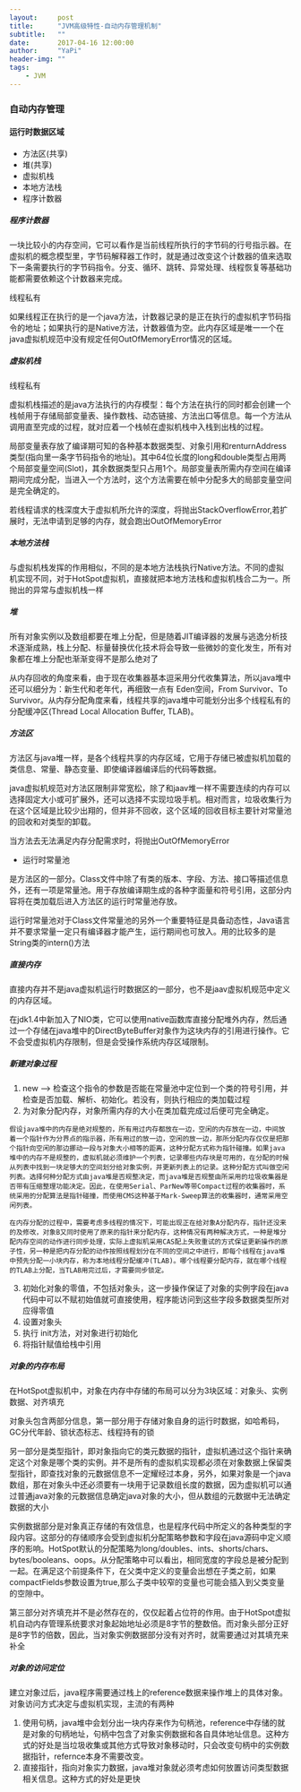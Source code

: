 ```yaml
---
layout:     post
title:      "JVM高级特性-自动内存管理机制"
subtitle:   ""
date:       2017-04-16 12:00:00
author:     "YaPi"
header-img: ""
tags:
    - JVM
---
```

### 自动内存管理

#### 运行时数据区域

- 方法区(共享)
- 堆(共享)
- 虚拟机栈
- 本地方法栈
- 程序计数器

##### 程序计数器

一块比较小的内存空间，它可以看作是当前线程所执行的字节码的行号指示器。在虚拟机的概念模型里，字节码解释器工作时，就是通过改变这个计数器的值来选取下一条需要执行的字节码指令。分支、循环、跳转、异常处理、线程恢复等基础功能都需要依赖这个计数器来完成。

线程私有

如果线程正在执行的是一个java方法，计数器记录的是正在执行的虚拟机字节码指令的地址；如果执行的是Native方法，计数器值为空。此内存区域是唯一一个在java虚拟机规范中没有规定任何OutOfMemoryError情况的区域。

##### 虚拟机栈
线程私有

虚拟机栈描述的是java方法执行的内存模型：每个方法在执行的同时都会创建一个栈帧用于存储局部变量表、操作数栈、动态链接、方法出口等信息。每一个方法从调用直至完成的过程，就对应着一个栈帧在虚拟机栈中入栈到出栈的过程。

局部变量表存放了编译期可知的各种基本数据类型、对象引用和renturnAddress类型(指向里一条字节码指令的地址)。其中64位长度的long和double类型占用两个局部变量空间(Slot)，其余数据类型只占用1个。局部变量表所需内存空间在编译期间完成分配，当进入一个方法时，这个方法需要在帧中分配多大的局部变量空间是完全确定的。

若线程请求的栈深度大于虚拟机所允许的深度，将抛出StackOverflowError,若扩展时，无法申请到足够的内存，就会跑出OutOfMemoryError

##### 本地方法栈

与虚拟机栈发挥的作用相似，不同的是本地方法栈执行Native方法。不同的虚拟机实现不同，对于HotSpot虚拟机，直接就把本地方法栈和虚拟机栈合二为一。所抛出的异常与虚拟机栈一样

##### 堆

所有对象实例以及数组都要在堆上分配，但是随着JIT编译器的发展与逃逸分析技术逐渐成熟，栈上分配、标量替换优化技术将会导致一些微妙的变化发生，所有对象都在堆上分配也渐渐变得不是那么绝对了

从内存回收的角度来看，由于现在收集器基本逗采用分代收集算法，所以java堆中还可以细分为：新生代和老年代，再细致一点有 Eden空间，From Survivor、To Survivor。从内存分配角度来看，线程共享的java堆中可能划分出多个线程私有的分配缓冲区(Thread Local Allocation Buffer, TLAB)。

##### 方法区
方法区与java堆一样，是各个线程共享的内存区域，它用于存储已被虚拟机加载的类信息、常量、静态变量、即使编译器编译后的代码等数据。

java虚拟机规范对方法区限制非常宽松，除了和jaav堆一样不需要连续的内存可以选择固定大小或可扩展外，还可以选择不实现垃圾手机。相对而言，垃圾收集行为在这个区域是比较少出翔的，但并非不回收，这个区域的回收目标主要针对常量池的回收和对类型的卸载。

当方法去无法满足内存分配需求时，将抛出OutOfMemoryError

- 运行时常量池

是方法区的一部分。Class文件中除了有类的版本、字段、方法、接口等描述信息外，还有一项是常量池。用于存放编译期生成的各种字面量和符号引用，这部分内容将在类加载后进入方法区的运行时常量池存放。

运行时常量池对于Class文件常量池的另外一个重要特征是具备动态性，Java语言并不要求常量一定只有编译器才能产生，运行期间也可放入。用的比较多的是String类的intern()方法

##### 直接内存
直接内存并不是java虚拟机运行时数据区的一部分，也不是jaav虚拟机规范中定义的内存区域。

在jdk1.4中新加入了NIO类，它可以使用native函数库直接分配堆外内存，然后通过一个存储在java堆中的DirectByteBuffer对象作为这块内存的引用进行操作。它不会受虚拟机内存限制，但是会受操作系统内存区域限制。

##### 新建对象过程

1. new  --> 检查这个指令的参数是否能在常量池中定位到一个类的符号引用，并检查是否加载、解析、初始化。若没有，则执行相应的类加载过程
2. 为对象分配内存，对象所需内存的大小在类加载完成过后便可完全确定。

```
假设java堆中的内存是绝对规整的，所有用过内存都放在一边，空闲的内存放在一边，中间放着一个指针作为分界点的指示器，所有用过的放一边，空闲的放一边，那所分配内存仅仅是把那个指针向空闲的那边挪动一段与对象大小相等的距离，这种分配方式称为指针碰撞。如果java堆中的内存不是规整的，虚拟机就必须维护一个列表，记录哪些内存块是可用的，在分配的时候从列表中找到一块足够大的空间划分给对象实例，并更新列表上的记录。这种分配方式叫做空闲列表。选择何种分配方式由java堆是否规整决定，而java堆是否规整由所采用的垃圾收集器是否带有压缩整理功能决定。因此，在使用Serial、ParNew等带Compact过程的收集器时，系统采用的分配算法是指针碰撞，而使用CMS这种基于Mark-Sweep算法的收集器时，通常采用空闲列表。

在内存分配的过程中，需要考虑多线程的情况下，可能出现正在给对象A分配内存，指针还没来的及修改，对象B又同时使用了原来的指针来分配内存，这种情况有两种解决方式，一种是堆分配内存空间的动作进行同步处理，实际上虚拟机采用CAS配上失败重试的方式保证更新操作的原子性，另一种是把内存分配的动作按照线程划分在不同的空间之中进行，即每个线程在java堆中预先分配一小块内存，称为本地线程分配缓冲(TLAB)。哪个线程要分配内存，就在哪个线程的TLAB上分配，当TLAB用完过后，才需要同步锁定。
```
3. 初始化对象的零值，不包括对象头，这一步操作保证了对象的实例字段在java代码中可以不赋初始值就可直接使用，程序能访问到这些字段多数据类型所对应得零值
4. 设置对象头
5. 执行 init方法，对对象进行初始化
6. 将指针赋值给栈中引用


##### 对象的内存布局

在HotSpot虚拟机中，对象在内存中存储的布局可以分为3块区域：对象头、实例数据、对齐填充

对象头包含两部分信息，第一部分用于存储对象自身的运行时数据，如哈希码，GC分代年龄、锁状态标志、线程持有的锁

另一部分是类型指针，即对象指向它的类元数据的指针，虚拟机通过这个指针来确定这个对象是哪个类的实例。并不是所有的虚拟机实现都必须在对象数据上保留类型指针，即查找对象的元数据信息不一定耀经过本身，另外，如果对象是一个java数组，那在对象头中还必须要有一块用于记录数组长度的数据，因为虚拟机可以通过普通java对象的元数据信息确定java对象的大小，但从数组的元数据中无法确定数据的大小


实例数据部分是对象真正存储的有效信息，也是程序代码中所定义的各种类型的字段内容。这部分的存储顺序会受到虚拟机分配策略参数和字段在java源码中定义顺序的影响。HotSpot默认的分配策略为long/doubles、ints、shorts/chars、bytes/booleans、oops。从分配策略中可以看出，相同宽度的字段总是被分配到一起。在满足这个前提条件下，在父类中定义的变量会出想在子类之前，如果compactFields参数设置为true,那么子类中较窄的变量也可能会插入到父类变量的空隙中。

第三部分对齐填充并不是必然存在的，仅仅起着占位符的作用。由于HotSpot虚拟机自动内存管理系统要求对象起始地址必须是8字节的整数倍。而对象头部分正好是8字节的倍数，因此，当对象实例数据部分没有对齐时，就需要通过对其填充来补全

##### 对象的访问定位

建立对象过后，java程序需要通过栈上的reference数据来操作堆上的具体对象。对象访问方式决定与虚拟机实现，主流的有两种

1. 使用句柄，java堆中会划分出一块内存来作为句柄池，reference中存储的就是对象的句柄地址，句柄中包含了对象实例数据和各自具体地址信息。这种方式的好处是当垃圾收集或其他方式导致对象移动时，只会改变句柄中的实例数据指针，refernce本身不需要改变。
2. 直接指针，指向对象实力数据，java堆对象就必须考虑如何放置访问类型数据相关信息。这种方式的好处是更快
